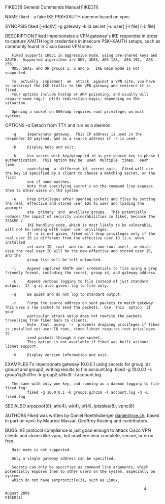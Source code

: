 FIKED(1)                                                      General Commands Manual                                                     FIKED(1)

NAME
       fiked - a fake IKE PSK+XAUTH daemon based on vpnc

SYNOPSIS
       fiked [-rdqhV] -g gateway -k id:secret [-u user] [-l file] [-L file]

DESCRIPTION
       Fiked impersonates a VPN gateway's IKE responder in order to capture XAUTH login credentials in insecure PSK+XAUTH setups, such as commonly
       found in Cisco based VPN sites.

       Fiked supports IKEv1 in aggressive mode, using pre-shared keys and XAUTH.  Supported algorithms are DES, 3DES, AES-128,  AES-192,  AES-256;
       MD5, SHA1; and DH groups 1, 2 and 5.  IKE main mode is not supported.

       To  actually  implement  an  attack  against a VPN site, you have to intercept the IKE traffic to the VPN gateway and redirect it to fiked.
       Your options include hostap or ARP poisoning, and usually will require some (eg.)  pf(4) redirection magic, depending on the situation.

       Opening a socket on 500/udp requires root privileges on most systems.

OPTIONS
       -d     Detach from TTY and run as a daemon.

       -g     Impersonate gateway.  This IP address is used in the responder ID payload, and as a source address if -r is used.

       -h     Display help and exit.

       -k     Use secret with key/group id id as pre-shared key in phase 1 authentication.  This option may be  used  multiple  times,  each  time
              specifying  a  different id, secret pair.  Fiked will use the key id specified by a client to choose a matching secret, or the first
              one if none matches.
              Note that specifying secret's on the command line exposes them to other users on the system.

       -u     Drop privileges after opening sockets and files by setting the real, effective and stored user IDs to user and loading the appropri‐
              ate  primary  and  anxillary groups.  This potentially reduces the impact of security vulnerabilities in fiked, because the ISAKMP /
              IKE handling code, which is most likely to be vulnerable, will not be running with super user privileges.
              If -u is not given, fiked will drop privileges only if the real user ID is different from the effective user ID (i.e. when installed
              set-user-ID  root  and run as a non-root user), in which case the real user ID will be the new effective and stored user ID, and the
              group list will be left untouched.

       -l     Append captured XAUTH user credentials to file using a grep friendly format, including the secret, group id, and gateway address.

       -L     Append verbous logging to file instead of just standard output.  If -q is also given, log to file only.

       -q     Be quiet and do not log to standard output.

       -r     Forge the source address on sent packets to match gateway.  This uses a raw socket to send the packets.  Use  this  option  if  your
              particular attack setup does not rewrite the packets travelling from fiked back to clients.
              Note  that  using  -r  prevents dropping privileges if fiked is installed set-user-ID root, since libnet requires root privileges to
              send packets through a raw socket.
              This option is not available if fiked was built without libnet support.

       -V     Display version information and exit.

EXAMPLES
       To impersonate gateway 10.0.0.1 using secrets for group ids group1 and group2, writing results to file account.log:
              fiked -g 10.0.0.1 -k group1:g3h31m -k group2:s3kr3t -l account.log

       The same with only one key, and running as a daemon logging to file fiked.log:
              fiked -g 10.0.0.1 -k group1:g3h31m -l account.log -d -L fiked.log

SEE ALSO
       arpspoof(8), ath(4), wi(4), pf(4), iptables(8), vpnc(8)

AUTHORS
       Fiked was written by Daniel Roethlisberger <daniel@roe.ch>, based in part on vpnc by Maurice Massar, Geoffrey Keating and contributors.

BUGS
       IKE protocol compliance is just good enough to attack Cisco VPN clients and clones like vpnc, but nowhere near complete, secure,  or  error
       free.

       Main mode is not supported.

       Only a single gateway address can be specified.

       Secrets can only be specified as command line arguments, which potentially exposes them to other users on the system, especially on systems
       which do not have setproctitle(3), such as Linux.

                                                                   4 August 2009                                                          FIKED(1)
